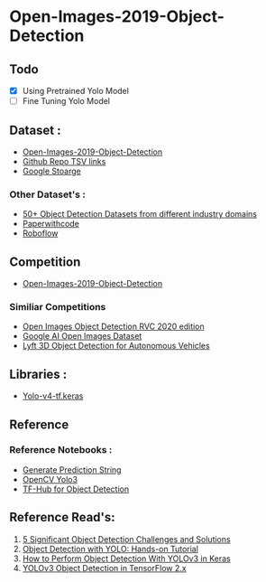 # Open-Images-2019-Object-Detection

## Todo
- [x] Using Pretrained Yolo Model
- [ ] Fine Tuning Yolo Model

## Dataset :
* [Open-Images-2019-Object-Detection](https://www.kaggle.com/c/open-images-2019-object-detection/data)
* [Github Repo TSV links](https://github.com/cvdfoundation/open-images-dataset#download-images-with-bounding-boxes-annotations)
* [Google Stoarge](https://storage.googleapis.com/openimages/web/download_v5.html)

### Other Dataset's :
* [50+ Object Detection Datasets from different industry domains](https://towardsai.net/p/computer-vision/50-object-detection-datasets-from-different-industry-domains)
* [Paperwithcode](https://paperswithcode.com/datasets?task=object-detection&page=1)
* [Roboflow](https://public.roboflow.com/object-detection)

## Competition
* [Open-Images-2019-Object-Detection](https://www.kaggle.com/c/open-images-2019-object-detection/overview)

### Similiar Competitions
* [Open Images Object Detection RVC 2020 edition](https://www.kaggle.com/c/open-images-object-detection-rvc-2020)
* [Google AI Open Images Dataset](https://www.kaggle.com/c/google-ai-open-images-object-detection-track/data)
* [Lyft 3D Object Detection for Autonomous Vehicles](https://www.kaggle.com/c/3d-object-detection-for-autonomous-vehicles/overview)

## Libraries :
* [Yolo-v4-tf.keras](https://github.com/taipingeric/yolo-v4-tf.keras)

## Reference 
### Reference Notebooks :
* [Generate Prediction String](https://www.kaggle.com/yw6916/generate-prediction-string)
* [OpenCV Yolo3](https://www.kaggle.com/raajparekh/object-detection-with-opencv-yolov3)
* [TF-Hub for Object Detection](https://www.kaggle.com/xhlulu/intro-to-tf-hub-for-object-detection)

## Reference Read's:
1. [5 Significant Object Detection Challenges and Solutions](https://towardsdatascience.com/5-significant-object-detection-challenges-and-solutions-924cb09de9dd)
2. [Object Detection with YOLO: Hands-on Tutorial](https://neptune.ai/blog/object-detection-with-yolo-hands-on-tutorial)
3. [How to Perform Object Detection With YOLOv3 in Keras](https://machinelearningmastery.com/how-to-perform-object-detection-with-yolov3-in-keras/)
4. [YOLOv3 Object Detection in TensorFlow 2.x](https://medium.com/analytics-vidhya/yolov3-object-detection-in-tensorflow-2-x-8a1a104c46a8)

